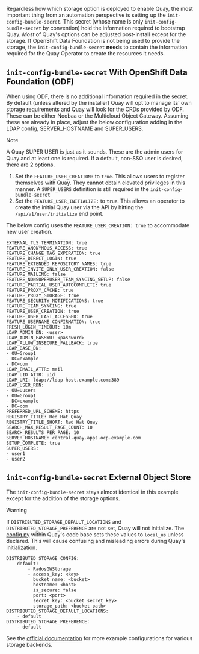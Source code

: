 Regardless how which storage option is deployed to enable Quay, the most important thing from an automation perspective is setting up the `init-config-bundle-secret`. This secret (whose name is only `init-config-bundle-secret` by convention) hold the information required to bootstrap Quay. _Most_ of Quay's options can be adjusted post-install except for the storage. If OpenShift Data Foundation is not being used to provide the storage, the `init-config-bundle-secret` **needs** to contain the information required for the Quay Operator to create the resources it needs.

## `init-config-bundle-secret` With OpenShift Data Foundation (ODF)

When using ODF, there is no additional information required in the secret. By default (unless altered by the installer) Quay will opt to manage its' own storage requirements and Quay will look for the CRDs provided by ODF. These can be either Noobaa or the Multicloud Object Gateway. Assuming these are already in place, adjust the below configuration adding in the LDAP config, SERVER_HOSTNAME and SUPER_USERS.

> [!NOTE]
> A Quay SUPER USER is just as it sounds. These are the admin users for Quay and at least one is required. If a default, non-SSO user is desired, there are 2 options.
> 1. Set the `FEATURE_USER_CREATION:` to `true`. This allows users to register themselves with Quay. They cannot obtain elevated privileges in this manner. A `SUPER_USERS` definition is still required in the `init-config-bundle-secret`
> 2. Set the `FEATURE_USER_INITIALIZE:` to `true`. This allows an operator to create the initial Quay user via the API by hitting the `/api/v1/user/initialize` end point.

The below config uses the `FEATURE_USER_CREATION: true` to accommodate new user creation. 


```
EXTERNAL_TLS_TERMINATION: true
FEATURE_ANONYMOUS_ACCESS: true
FEATURE_CHANGE_TAG_EXPIRATION: true
FEATURE_DIRECT_LOGIN: true
FEATURE_EXTENDED_REPOSITORY_NAMES: true
FEATURE_INVITE_ONLY_USER_CREATION: false
FEATURE_MAILING: false
FEATURE_NONSUPERUSER_TEAM_SYNCING_SETUP: false
FEATURE_PARTIAL_USER_AUTOCOMPLETE: true
FEATURE_PROXY_CACHE: true
FEATURE_PROXY_STORAGE: true
FEATURE_SECURITY_NOTIFICATIONS: true
FEATURE_TEAM_SYNCING: true
FEATURE_USER_CREATION: true
FEATURE_USER_LAST_ACCESSED: true
FEATURE_USERNAME_CONFIRMATION: true
FRESH_LOGIN_TIMEOUT: 10m
LDAP_ADMIN_DN: <user>
LDAP_ADMIN_PASSWD: <password>
LDAP_ALLOW_INSECURE_FALLBACK: true
LDAP_BASE_DN:
- OU=Group1
- DC=example
- DC=com
LDAP_EMAIL_ATTR: mail
LDAP_UID_ATTR: uid
LDAP_URI: ldap://ldap-host.example.com:389
LDAP_USER_RDN:
- OU=Uusers
- OU=Group1
- DC=example
- DC=com
PREFERRED_URL_SCHEME: https
REGISTRY_TITLE: Red Hat Quay
REGISTRY_TITLE_SHORT: Red Hat Quay
SEARCH_MAX_RESULT_PAGE_COUNT: 10
SEARCH_RESULTS_PER_PAGE: 10
SERVER_HOSTNAME: central-quay.apps.ocp.example.com
SETUP_COMPLETE: true
SUPER_USERS:
- user1
- user2
```

## `init-config-bundle-secret` External Object Store 

The `init-config-bundle-secret` stays almost identical in this example except for the addition of the storage options.

> [!WARNING]
> If `DISTRIBUTED_STORAGE_DEFAULT_LOCATIONS` and `DISTRIBUTED_STORAGE_PREFERENCE` are not set, Quay will not initialize. The [config.py](https://github.com/quay/quay/blob/master/config.py#L428-L429) within Quay's code base sets these values to `local_us` unless declared. This will cause confusing and misleading errors during Quay's initialization.

```
DISTRIBUTED_STORAGE_CONFIG:
    default:
        - RadosGWStorage
        - access_key: <key>
          bucket_name: <bucket>
          hostname: <host>
          is_secure: false
          port: <port>
          secret_key: <bucket secret key>
          storage_path: <bucket path>
DISTRIBUTED_STORAGE_DEFAULT_LOCATIONS:
    - default
DISTRIBUTED_STORAGE_PREFERENCE:
    - default
```

See the [official documentation](https://docs.projectquay.io/config_quay.html#config-fields-storage) for more example configurations for various storage backends.
